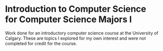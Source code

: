 
# Introduction to Computer Science for Computer Science Majors I

Work done for an introductory computer science course at the University of Calgary. These are topics I explored for my own interest and were not completed for credit for the course.

